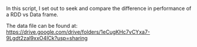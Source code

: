 In this script, I set out to seek and compare the difference in performance of a RDD vs Data frame.

The data file can be found at: https://drive.google.com/drive/folders/1eCugKHc7vCYxa7-9Lgdt2zal9xxO4ICk?usp=sharing


